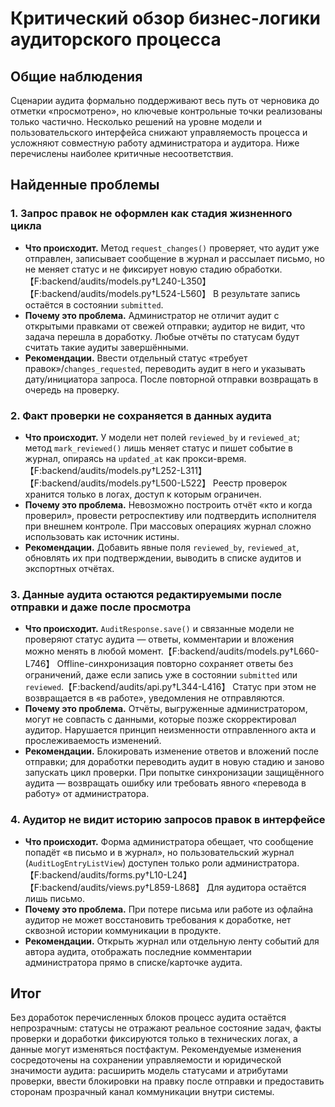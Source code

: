 # Критический обзор бизнес-логики аудиторского процесса

## Общие наблюдения
Сценарии аудита формально поддерживают весь путь от черновика до отметки «просмотрено», но ключевые контрольные точки реализованы только частично. Несколько решений на уровне модели и пользовательского интерфейса снижают управляемость процесса и усложняют совместную работу администратора и аудитора. Ниже перечислены наиболее критичные несоответствия.

## Найденные проблемы

### 1. Запрос правок не оформлен как стадия жизненного цикла
* **Что происходит.** Метод `request_changes()` проверяет, что аудит уже отправлен, записывает сообщение в журнал и рассылает письмо, но не меняет статус и не фиксирует новую стадию обработки.【F:backend/audits/models.py†L240-L350】【F:backend/audits/models.py†L524-L560】 В результате запись остаётся в состоянии `submitted`.
* **Почему это проблема.** Администратор не отличит аудит с открытыми правками от свежей отправки; аудитор не видит, что задача перешла в доработку. Любые отчёты по статусам будут считать такие аудиты завершёнными.
* **Рекомендации.** Ввести отдельный статус «требует правок»/`changes_requested`, переводить аудит в него и указывать дату/инициатора запроса. После повторной отправки возвращать в очередь на проверку.

### 2. Факт проверки не сохраняется в данных аудита
* **Что происходит.** У модели нет полей `reviewed_by` и `reviewed_at`; метод `mark_reviewed()` лишь меняет статус и пишет событие в журнал, опираясь на `updated_at` как прокси-время.【F:backend/audits/models.py†L252-L311】【F:backend/audits/models.py†L500-L522】 Реестр проверок хранится только в логах, доступ к которым ограничен.
* **Почему это проблема.** Невозможно построить отчёт «кто и когда проверил», провести ретроспективу или подтвердить исполнителя при внешнем контроле. При массовых операциях журнал сложно использовать как источник истины.
* **Рекомендации.** Добавить явные поля `reviewed_by`, `reviewed_at`, обновлять их при подтверждении, выводить в списке аудитов и экспортных отчётах.

### 3. Данные аудита остаются редактируемыми после отправки и даже после просмотра
* **Что происходит.** `AuditResponse.save()` и связанные модели не проверяют статус аудита — ответы, комментарии и вложения можно менять в любой момент.【F:backend/audits/models.py†L660-L746】 Offline-синхронизация повторно сохраняет ответы без ограничений, даже если запись уже в состоянии `submitted` или `reviewed`.【F:backend/audits/api.py†L344-L416】 Статус при этом не возвращается в «в работе», уведомления не отправляются.
* **Почему это проблема.** Отчёты, выгруженные администратором, могут не совпасть с данными, которые позже скорректировал аудитор. Нарушается принцип неизменности отправленного акта и прослеживаемость изменений.
* **Рекомендации.** Блокировать изменение ответов и вложений после отправки; для доработки переводить аудит в новую стадию и заново запускать цикл проверки. При попытке синхронизации защищённого аудита — возвращать ошибку или требовать явного «перевода в работу» от администратора.

### 4. Аудитор не видит историю запросов правок в интерфейсе
* **Что происходит.** Форма администратора обещает, что сообщение попадёт «в письмо и в журнал», но пользовательский журнал (`AuditLogEntryListView`) доступен только роли администратора.【F:backend/audits/forms.py†L10-L24】【F:backend/audits/views.py†L859-L868】 Для аудитора остаётся лишь письмо.
* **Почему это проблема.** При потере письма или работе из офлайна аудитор не может восстановить требования к доработке, нет сквозной истории коммуникации в продукте.
* **Рекомендации.** Открыть журнал или отдельную ленту событий для автора аудита, отображать последние комментарии администратора прямо в списке/карточке аудита.

## Итог
Без доработок перечисленных блоков процесс аудита остаётся непрозрачным: статусы не отражают реальное состояние задач, факты проверки и доработки фиксируются только в технических логах, а данные могут изменяться постфактум. Рекомендуемые изменения сосредоточены на сохранении управляемости и юридической значимости аудита: расширить модель статусами и атрибутами проверки, ввести блокировки на правку после отправки и предоставить сторонам прозрачный канал коммуникации внутри системы.
